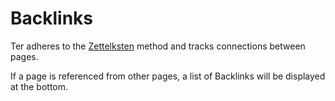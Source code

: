 # Backlinks

Ter adheres to the [Zettelksten](zettelkasten.md) method and tracks connections
between pages.

If a page is referenced from other pages, a list of Backlinks will be displayed
at the bottom.
